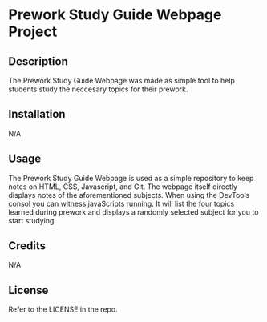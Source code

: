 # Prework Study Guide Webpage Project

## Description
The Prework Study Guide Webpage was made as simple tool to help students study the neccesary topics for their prework.


## Installation

N/A

## Usage

The Prework Study Guide Webpage is used as a simple repository to keep notes on HTML, CSS, Javascript, and Git. The webpage itself directly displays notes of the aforementioned subjects. When using the DevTools consol you can witness javaScripts running. It will list the four topics learned during prework and displays a randomly selected subject for you to start studying. 

## Credits

N/A

## License

Refer to the LICENSE in the repo.